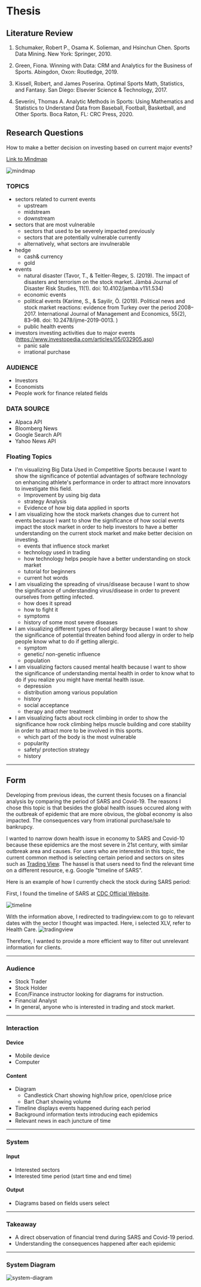 # Thesis 
## Literature Review
1. Schumaker, Robert P., Osama K. Solieman, and Hsinchun Chen. Sports Data Mining. New York: Springer, 2010.

2. Green, Fiona. Winning with Data: CRM and Analytics for the Business of Sports. Abingdon, Oxon: Routledge, 2019.

3. Kissell, Robert, and James Poserina. Optimal Sports Math, Statistics, and Fantasy. San Diego: Elsevier Science & Technology, 2017.

4. Severini, Thomas A. Analytic Methods in Sports: Using Mathematics and Statistics to Understand Data from Baseball, Football, Basketball, and Other Sports. Boca Raton, FL: CRC Press, 2020.

## Research Questions
How to make a better decision on investing based on current major events?


[Link to Mindmap](https://mm.tt/1410762546?t=VqTFfbyQ62)

![mindmap](src/img/mindmap2.png)

### TOPICS
- sectors related to current events
    - upstream
    - midstream
    - downstream
- sectors that are most vulnerable
    - sectors that used to be severely impacted previously
    - sectors that are potentially vulnerable currently
    - alternatively, what sectors are invulnerable
- hedge
    - cash& currency
    - gold
- events
    - natural disaster (Tavor, T., & Teitler-Regev, S. (2019). The impact of disasters and terrorism on the stock market. Jàmbá Journal of Disaster Risk Studies, 11(1). doi: 10.4102/jamba.v11i1.534)
    - economic events
    - political events  (Karime, S., & Sayilir, Ö. (2019). Political news and stock market reactions: evidence from Turkey over the period 2008–2017. International Journal of Management and Economics, 55(2), 83–98. doi: 10.2478/ijme-2019-0013. )
    - public health events
- investors investing activities due to major events (https://www.investopedia.com/articles/05/032905.asp)
    - panic sale
    - irrational purchase
### AUDIENCE
- Investors
- Economists
- People work for finance related fields

### DATA SOURCE
- Alpaca API
- Bloomberg News
- Google Search API
- Yahoo News API

### Floating Topics
- I'm visualizing Big Data Used in Competitive Sports because I want to show the significance of potential advantages of software technology on enhancing athlete's performance in order to attract more innovators to investigate this field.
    - Improvement by using big data
    - strategy Analysis
    - Evidence of how big data applied in sports
- I am visualizing how the stock markets changes due to current hot events because I want to show the significance of how social events impact the stock market in order to help investors to have a better understanding on the current stock market and make better decision on investing.
    - events that influence stock market
    - technology used in trading
    - how technology helps people have a better understanding on stock market
    - tutorial for beginners
    - current hot words
- I am visualizing the spreading of virus/disease because I want to show the significance of understanding virus/disease in order to prevent ourselves from getting infected.
    - how does it spread
    - how to fight it
    - symptoms
    - history of some most severe diseases
- I am visualizing different types of food allergy because I want to show the significance of potential threaten behind food allergy in order to help people know what to do if getting allergic.
    - symptom
    - genetic/ non-genetic influence
    - population
- I am visualizing factors caused mental health because I want to show the significance of understanding mental health in order to know what to do if you realize you might have mental health issue.
    - depression
    - distribution among various population
    - history
    - social acceptance
    - therapy and other treatment
- I am visualizing facts about rock climbing in order to show the significance how rock climbing helps muscle building and core stability in order to attract more to be involved in this sports.
    - which part of the body is the most vulnerable
    - popularity
    - safety/ protection strategy
    - history


----

## Form
Developing from previous ideas, the current thesis focuses on a financial analysis by comparing the period of SARS and Covid-19. The reasons I chose this topic is that besides the global health issues occured along with the outbreak of epidemic that are more obvious, the global economy is also impacted. The consequences vary from irrational purchase/sale to bankrupcy.


 I wanted to narrow down health issue in economy to SARS and Covid-10 because these epidemics are the most severe in 21st century, with similar outbreak area and causes. For users who are interested in this topic, the current common method is selecting certain period and sectors on sites such as [Trading View](https://www.tradingview.com/). The hassel is that users need to find the relevant time on a different resource, e.g. Google "timeline of SARS". 

 Here is an example of how I currently check the stock during SARS period:

 First, I found the timeline of SARS at [CDC Official Website](https://www.cdc.gov/about/history/sars/timeline.htm).

 ![timeline](src/img/timeline.png)

 With the information above, I redirected to tradingview.com to go to relevant dates with the sector I thought was impacted. Here, i selected XLV, refer to Health Care. 
 ![tradingview](src/img/tradingview.png)

 Therefore, I wanted to provide a more efficient way to filter out unrelevant information for clients. 

 ---

### Audience
- Stock Trader
- Stock Holder
- Econ/Finance instructor looking for diagrams for instruction.
- Financial Analyst
- In general, anyone who is interested in trading and stock market.
---
### Interaction
#### Device
- Mobile device
- Computer
#### Content
- Diagram
    - Candlestick Chart showing high/low price, open/close price
    - Bart Chart showing volume
- Timeline displays events happened during each period
- Background information texts introducing each epidemics
- Relevant news in each juncture of time

---
### System
#### Input
- Interested sectors
- Interested time period (start time and end time)
#### Output
- Diagrams based on fields users select

---

### Takeaway
- A direct observation of financial trend during SARS and Covid-19 period.
- Understanding the consequences happened after each epidemic

---
### System Diagram
![system-diagram](src/img/system_diagram.png)

